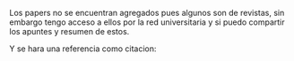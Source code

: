 Los papers no se encuentran agregados pues algunos son de revistas,
sin embargo tengo acceso a ellos por la red universitaria y si puedo compartir los apuntes y resumen de estos.

Y se hara una referencia como citacion:
